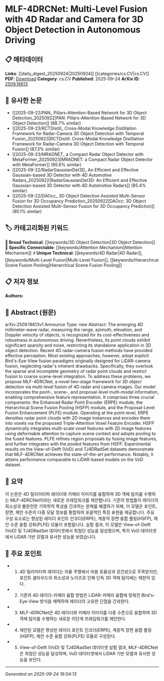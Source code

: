 <!-- KEYWORD_LINKING_METADATA:
{
  "processed_timestamp": "2025-09-24T16:04:13.087648",
  "vocabulary_version": "1.0",
  "selected_keywords": [
    "4D Radar",
    "Multi-Level Fusion",
    "Attention Mechanism",
    "3D Object Detection",
    "Hierarchical Scene Fusion Pooling"
  ],
  "rejected_keywords": [],
  "similarity_scores": {
    "4D Radar": 0.78,
    "Multi-Level Fusion": 0.77,
    "Attention Mechanism": 0.8,
    "3D Object Detection": 0.75,
    "Hierarchical Scene Fusion Pooling": 0.7
  },
  "extraction_method": "AI_prompt_based",
  "budget_applied": true,
  "candidates_json": {
    "candidates": [
      {
        "surface": "4D Radar",
        "canonical": "4D Radar",
        "aliases": [
          "4D millimeter-wave radar"
        ],
        "category": "unique_technical",
        "rationale": "4D Radar is a crucial sensor technology in autonomous driving, offering unique data dimensions that enhance object detection capabilities.",
        "novelty_score": 0.75,
        "connectivity_score": 0.68,
        "specificity_score": 0.82,
        "link_intent_score": 0.78
      },
      {
        "surface": "Multi-Level Fusion",
        "canonical": "Multi-Level Fusion",
        "aliases": [
          "multi-level integration"
        ],
        "category": "unique_technical",
        "rationale": "Multi-Level Fusion is a novel approach in sensor data integration, enhancing the depth and accuracy of 3D object detection.",
        "novelty_score": 0.7,
        "connectivity_score": 0.65,
        "specificity_score": 0.8,
        "link_intent_score": 0.77
      },
      {
        "surface": "Attention Mechanism",
        "canonical": "Attention Mechanism",
        "aliases": [
          "deformable attention"
        ],
        "category": "specific_connectable",
        "rationale": "Attention Mechanism is a key component in enhancing feature representation and integration in multimodal systems.",
        "novelty_score": 0.55,
        "connectivity_score": 0.85,
        "specificity_score": 0.7,
        "link_intent_score": 0.8
      },
      {
        "surface": "3D Object Detection",
        "canonical": "3D Object Detection",
        "aliases": [
          "3D detection"
        ],
        "category": "broad_technical",
        "rationale": "3D Object Detection is a fundamental task in autonomous driving, linking various sensor technologies and fusion methods.",
        "novelty_score": 0.4,
        "connectivity_score": 0.9,
        "specificity_score": 0.6,
        "link_intent_score": 0.75
      },
      {
        "surface": "Hierarchical Scene Fusion Pooling",
        "canonical": "Hierarchical Scene Fusion Pooling",
        "aliases": [
          "HSFP"
        ],
        "category": "unique_technical",
        "rationale": "This method enhances scene understanding by dynamically integrating multi-scale features, crucial for advanced perception systems.",
        "novelty_score": 0.8,
        "connectivity_score": 0.6,
        "specificity_score": 0.85,
        "link_intent_score": 0.7
      }
    ],
    "ban_list_suggestions": [
      "method",
      "experiment",
      "performance"
    ]
  },
  "decisions": [
    {
      "candidate_surface": "4D Radar",
      "resolved_canonical": "4D Radar",
      "decision": "linked",
      "scores": {
        "novelty": 0.75,
        "connectivity": 0.68,
        "specificity": 0.82,
        "link_intent": 0.78
      }
    },
    {
      "candidate_surface": "Multi-Level Fusion",
      "resolved_canonical": "Multi-Level Fusion",
      "decision": "linked",
      "scores": {
        "novelty": 0.7,
        "connectivity": 0.65,
        "specificity": 0.8,
        "link_intent": 0.77
      }
    },
    {
      "candidate_surface": "Attention Mechanism",
      "resolved_canonical": "Attention Mechanism",
      "decision": "linked",
      "scores": {
        "novelty": 0.55,
        "connectivity": 0.85,
        "specificity": 0.7,
        "link_intent": 0.8
      }
    },
    {
      "candidate_surface": "3D Object Detection",
      "resolved_canonical": "3D Object Detection",
      "decision": "linked",
      "scores": {
        "novelty": 0.4,
        "connectivity": 0.9,
        "specificity": 0.6,
        "link_intent": 0.75
      }
    },
    {
      "candidate_surface": "Hierarchical Scene Fusion Pooling",
      "resolved_canonical": "Hierarchical Scene Fusion Pooling",
      "decision": "linked",
      "scores": {
        "novelty": 0.8,
        "connectivity": 0.6,
        "specificity": 0.85,
        "link_intent": 0.7
      }
    }
  ]
}
-->

# MLF-4DRCNet: Multi-Level Fusion with 4D Radar and Camera for 3D Object Detection in Autonomous Driving

## 📋 메타데이터

**Links**: [[daily_digest_20250924|20250924]] [[categories/cs.CV|cs.CV]]
**PDF**: [Download](https://arxiv.org/pdf/2509.18613.pdf)
**Category**: cs.CV
**Published**: 2025-09-24
**ArXiv ID**: [2509.18613](https://arxiv.org/abs/2509.18613)

## 🔗 유사한 논문
- [[2025-09-22/PAN_ Pillars-Attention-Based Network for 3D Object Detection_20250922|PAN: Pillars-Attention-Based Network for 3D Object Detection]] (88.7% similar)
- [[2025-09-23/RCTDistill_ Cross-Modal Knowledge Distillation Framework for Radar-Camera 3D Object Detection with Temporal Fusion_20250923|RCTDistill: Cross-Modal Knowledge Distillation Framework for Radar-Camera 3D Object Detection with Temporal Fusion]] (87.3% similar)
- [[2025-09-23/MRADNET_ a Compact Radar Object Detector with MetaFormer_20250923|MRADNET: a Compact Radar Object Detector with MetaFormer]] (85.6% similar)
- [[2025-09-22/RadarGaussianDet3D_ An Efficient and Effective Gaussian-based 3D Detector with 4D Automotive Radars_20250922|RadarGaussianDet3D: An Efficient and Effective Gaussian-based 3D Detector with 4D Automotive Radars]] (85.4% similar)
- [[2025-09-22/DAOcc_ 3D Object Detection Assisted Multi-Sensor Fusion for 3D Occupancy Prediction_20250922|DAOcc: 3D Object Detection Assisted Multi-Sensor Fusion for 3D Occupancy Prediction]] (85.1% similar)

## 🏷️ 카테고리화된 키워드
**🧠 Broad Technical**: [[keywords/3D Object Detection|3D Object Detection]]
**🔗 Specific Connectable**: [[keywords/Attention Mechanism|Attention Mechanism]]
**⚡ Unique Technical**: [[keywords/4D Radar|4D Radar]], [[keywords/Multi-Level Fusion|Multi-Level Fusion]], [[keywords/Hierarchical Scene Fusion Pooling|Hierarchical Scene Fusion Pooling]]

## 📋 저자 정보

**Authors:** 

## 📄 Abstract (원문)

arXiv:2509.18613v1 Announce Type: new 
Abstract: The emerging 4D millimeter-wave radar, measuring the range, azimuth, elevation, and Doppler velocity of objects, is recognized for its cost-effectiveness and robustness in autonomous driving. Nevertheless, its point clouds exhibit significant sparsity and noise, restricting its standalone application in 3D object detection. Recent 4D radar-camera fusion methods have provided effective perception. Most existing approaches, however, adopt explicit Bird's-Eye-View fusion paradigms originally designed for LiDAR-camera fusion, neglecting radar's inherent drawbacks. Specifically, they overlook the sparse and incomplete geometry of radar point clouds and restrict fusion to coarse scene-level integration. To address these problems, we propose MLF-4DRCNet, a novel two-stage framework for 3D object detection via multi-level fusion of 4D radar and camera images. Our model incorporates the point-, scene-, and proposal-level multi-modal information, enabling comprehensive feature representation. It comprises three crucial components: the Enhanced Radar Point Encoder (ERPE) module, the Hierarchical Scene Fusion Pooling (HSFP) module, and the Proposal-Level Fusion Enhancement (PLFE) module. Operating at the point-level, ERPE densities radar point clouds with 2D image instances and encodes them into voxels via the proposed Triple-Attention Voxel Feature Encoder. HSFP dynamically integrates multi-scale voxel features with 2D image features using deformable attention to capture scene context and adopts pooling to the fused features. PLFE refines region proposals by fusing image features, and further integrates with the pooled features from HSFP. Experimental results on the View-of-Delft (VoD) and TJ4DRadSet datasets demonstrate that MLF-4DRCNet achieves the state-of-the-art performance. Notably, it attains performance comparable to LiDAR-based models on the VoD dataset.

## 📝 요약

이 논문은 4D 밀리미터파 레이더와 카메라 이미지를 융합하여 3D 객체 탐지를 수행하는 MLF-4DRCNet이라는 새로운 프레임워크를 제안합니다. 기존의 방법들이 레이더의 희소성과 불완전한 기하학적 특성을 간과하는 문제를 해결하기 위해, 이 모델은 포인트, 장면, 제안 수준의 다중 모달 정보를 통합하여 포괄적인 특징 표현을 제공합니다. 주요 구성 요소로는 향상된 레이더 포인트 인코더(ERPE), 계층적 장면 융합 풀링(HSFP), 제안 수준 융합 강화(PLFE) 모듈이 포함됩니다. 실험 결과, 이 모델은 View-of-Delft (VoD) 및 TJ4DRadSet 데이터셋에서 최첨단 성능을 달성했으며, 특히 VoD 데이터셋에서 LiDAR 기반 모델과 유사한 성능을 보였습니다.

## 🎯 주요 포인트

- 1. 4D 밀리미터파 레이더는 자율 주행에서 비용 효율성과 강건성으로 주목받지만, 포인트 클라우드의 희소성과 노이즈로 인해 단독 3D 객체 탐지에는 제한이 있다.
- 2. 기존의 4D 레이더-카메라 융합 방법은 LiDAR-카메라 융합에 맞춰진 Bird's-Eye-View 방식을 채택하여 레이더의 고유한 단점을 간과한다.
- 3. MLF-4DRCNet은 4D 레이더와 카메라 이미지를 다중 수준으로 융합하여 3D 객체 탐지를 수행하는 새로운 이단계 프레임워크를 제안한다.
- 4. 제안된 모델은 향상된 레이더 포인트 인코더(ERPE), 계층적 장면 융합 풀링(HSFP), 제안 수준 융합 강화(PLFE) 모듈로 구성된다.
- 5. View-of-Delft (VoD) 및 TJ4DRadSet 데이터셋 실험 결과, MLF-4DRCNet은 최첨단 성능을 달성하며, VoD 데이터셋에서 LiDAR 기반 모델과 유사한 성능을 보인다.


---

*Generated on 2025-09-24 16:04:13*